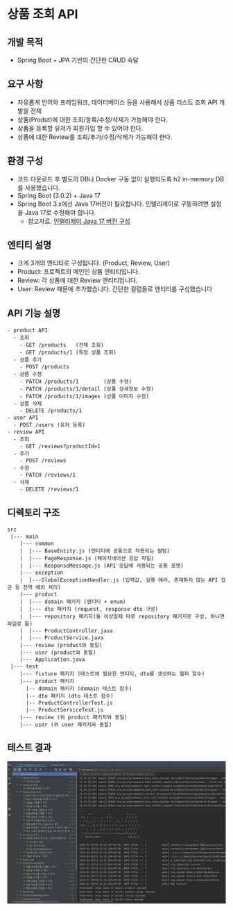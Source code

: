 # 상품 조회 API 

## 개발 목적
- Spring Boot + JPA 기반의 간단한 CRUD 숙달

## 요구 사항
- 자유롭게 언어와 프레임워크, 데이터베이스 등을 사용해서 상품 리스트 조회 API 개발을 전제
- 상품(Produt)에 대한 조회/등록/수정/삭제가 가능해야 한다.
- 상품을 등록할 유저가 회원가입 할 수 있어야 한다.
- 상품에 대한 Review를 조회/추가/수정/삭제가 가능해야 한다.

## 환경 구성
- 코드 다운로드 후 별도의 DB나 Docker 구동 없이 실행되도록 h2 in-memory DB를 사용했습니다.
- Spring Boot (3.0.2) + Java 17
- Spring Boot 3.x에선 Java 17버전이 필요합니다. 인텔리제이로 구동하려면 설정을 Java 17로 수정해야 합니다.
  - 참고자료. [인텔리제이 Java 17 버전 구성](https://medium.com/sjk5766/spring-boot-%EB%B2%84%EC%A0%84%EC%97%90-%EB%94%B0%EB%A5%B8-java-%EB%B2%84%EC%A0%84-ff15c5ba7ecb)

## 엔티티 설명
- 크게 3개의 엔티티로 구성됩니다. (Product, Review, User)
- Product: 프로젝트의 메인인 상품 엔티티입니다.
- Review: 각 상품에 대한 Review 엔티티입니다.
- User: Review 때문에 추가했습니다. 간단한 컬럼들로 엔티티를 구성했습니다

## API 기능 설명
```
- product API 
  - 조회
    - GET /products   (전체 조회)
    - GET /products/1 (특정 상품 조회)
  - 상품 추가
    - POST /products
  - 상품 수정 
    - PATCH /products/1        (상품 수정)
    - PATCH /products/1/detail (상품 상세정보 수정)
    - PATCH /products/1/images (상품 이미지 수정)
  - 상품 삭제
    - DELETE /products/1
- user API
  - POST /users (유저 등록)
- review API 
  - 조회
    - GET /reviews?productId=1
  - 추가
    - POST /reviews
  - 수정
    - PATCH /reviews/1
  - 삭제
    - DELETE /reviews/1
```

## 디렉토리 구조
```text
src
 |--- main
    |--- common
    |  |--- BaseEntity.js (엔티티에 공통으로 적용되는 컬럼)
    |  |--- PageResponse.js (페이지네이션 응답 파일)
    |  |--- ResponseMessage.js (API 응답에 사용되는 공통 포맷)
    |--- exception
    |  |---GlobalExceptionHandler.js (입력값, 실행 에러, 존재하지 않는 API 접근 등 전역 예외 처리)
    |--- product
    |  |--- domain 패키지 (엔티티 + enum)
    |  |--- dto 패키지 (request, response dto 구성)
    |  |--- repository 패키지(둘 이상일때 따로 repository 패키지로 구성, 하나면 파일로 둠)
    |  |--- ProductController.java
    |  |--- ProductService.java
    |--- review (product와 동일)
    |--- user (product와 동일)
    |--- Application.java
 |--- test
    |--- fixture 패키지 (테스트에 필요한 엔티티, dto를 생성하는 헬퍼 함수)
    |--- product 패키지
      |-- domain 패키지 (domain 테스트 함수)
      |-- dto 패키지 (dto 테스트 함수)
      |-- ProductControllerTest.js
      |-- ProductServiceTest.js
    |--- review (위 product 패키지와 동일)
    |--- user (위 user 패키지와 동일)
```

## 테스트 결과 
![img.png](images/test.png)
